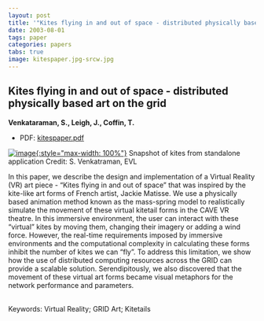 ```yaml
---
layout: post
title: '"Kites flying in and out of space - distributed physically based art on the grid"'
date: 2003-08-01
tags: paper
categories: papers
tabs: true
image: kitespaper.jpg-srcw.jpg
---
```


## Kites flying in and out of space - distributed physically based art on the grid
**Venkataraman, S., Leigh, J., Coffin, T.**
- PDF: [kitespaper.pdf](/documents/kitespaper.pdf)


[![image](https://www.evl.uic.edu/output/originals/kitespaper.jpg-srcw.jpg){:style="max-width: 100%"}](https://www.evl.uic.edu/output/originals/kitespaper.jpg-srcw.jpg)
Snapshot of kites from standalone application
Credit: S. Venkatraman, EVL

In this paper, we describe the design and implementation of a Virtual Reality (VR) art piece - &ldquo;Kites flying in and out of space&rdquo; that was inspired by the kite-like art forms of French artist, Jackie Matisse. We use a physically based animation method known as the mass-spring model to realistically simulate the movement of these virtual kitetail forms in the CAVE VR theatre. In this immersive environment, the user can interact with these &ldquo;virtual&rdquo; kites by moving them, changing their imagery or adding a wind force. However, the real-time requirements imposed by immersive environments and the computational complexity in calculating these forms inhibit the number of kites we can &ldquo;fly&rdquo;. To address this limitation, we show how the use of distributed computing resources across the GRID can provide a scalable solution. Serendipitously, we also discovered that the movement of these virtual art forms became visual metaphors for the network performance and parameters.<br><br>

Keywords: Virtual Reality; GRID Art; Kitetails